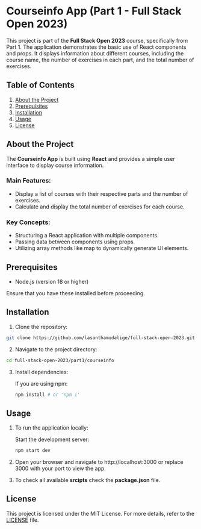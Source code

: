# Courseinfo App (Part 1 - Full Stack Open 2023)

This project is part of the **Full Stack Open 2023** course, specifically from Part 1. The application demonstrates the basic use of React components and props. It displays information about different courses, including the course name, the number of exercises in each part, and the total number of exercises.

## Table of Contents

   1. [About the Project](#about-the-project)
   2. [Prerequisites](#prerequisites)
   3. [Installation](#installation)
   4. [Usage](#usage)
   5. [License](#license)

## About the Project

The **Courseinfo App** is built using **React** and provides a simple user interface to display course information.

### Main Features:

   * Display a list of courses with their respective parts and the number of exercises.
   * Calculate and display the total number of exercises for each course.

### Key Concepts:

   * Structuring a React application with multiple components.
   * Passing data between components using props.
   * Utilizing array methods like map to dynamically generate UI elements.

## Prerequisites

   * Node.js (version 18 or higher)

Ensure that you have these installed before proceeding.

## Installation

   1. Clone the repository:
   ```bash
   git clone https://github.com/lasanthamudalige/full-stack-open-2023.git
   ```

   2. Navigate to the project directory:
   ```bash
   cd full-stack-open-2023/part1/courseinfo
   ```

   3. Install dependencies:

      If you are using npm:
      ```bash
      npm install # or 'npm i'
      ```

## Usage

1. To run the application locally:

      Start the development server:
   
      ```bash
      npm start dev
      ```

2. Open your browser and navigate to http://localhost:3000 or replace 3000 with your port to view the app.

3. To check all available **srcipts** check the **package.json** file. 

## License

This project is licensed under the MIT License. For more details, refer to the [LICENSE](https://github.com/lasanthamudalige/full-stack-open-2023/blob/main/LICENSE) file.
